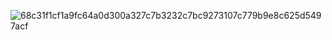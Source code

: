 ![68c31f1cf1a9fc64a0d300a327c7b3232c7bc9273107c779b9e8c625d5497acf](https://user-images.githubusercontent.com/59202779/121646723-906cf480-cad0-11eb-95f0-b85e8572761e.jpg)





<!--
**yuuuuut/yuuuuut** is a ✨ _special_ ✨ repository because its `README.md` (this file) appears on your GitHub profile.

Here are some ideas to get you started:

- 🔭 I’m currently working on ...
- 🌱 I’m currently learning ...
- 👯 I’m looking to collaborate on ...
- 🤔 I’m looking for help with ...
- 💬 Ask me about ...
- 📫 How to reach me: ...
- 😄 Pronouns: ...
- ⚡ Fun fact: ...
-->
